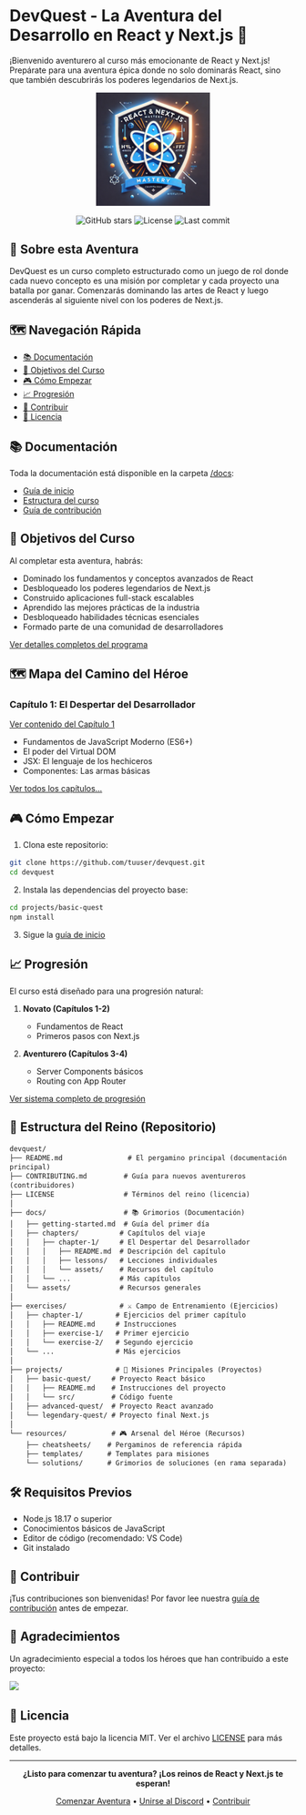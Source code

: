 # DevQuest - La Aventura del Desarrollo en React y Next.js 🚀

¡Bienvenido aventurero al curso más emocionante de React y Next.js! Prepárate para una aventura épica donde no solo dominarás React, sino que también descubrirás los poderes legendarios de Next.js.

<p align="center">
  <img src="docs/assets/devquest-logo.png" alt="DevQuest Logo" width="200"/>
</p>

<div align="center">

![GitHub stars](https://img.shields.io/github/stars/tuuser/devquest?style=social)
![License](https://img.shields.io/github/license/tuuser/devquest)
![Last commit](https://img.shields.io/github/last-commit/tuuser/devquest)

</div>

## 📜 Sobre esta Aventura

DevQuest es un curso completo estructurado como un juego de rol donde cada nuevo concepto es una misión por completar y cada proyecto una batalla por ganar. Comenzarás dominando las artes de React y luego ascenderás al siguiente nivel con los poderes de Next.js.

## 🗺️ Navegación Rápida

- [📚 Documentación](#documentación)
- [🎯 Objetivos del Curso](#objetivos-del-curso)
- [🎮 Cómo Empezar](#cómo-empezar)
- [📈 Progresión](#progresión)
- [🤝 Contribuir](#contribuir)
- [📝 Licencia](#licencia)

## 📚 Documentación

Toda la documentación está disponible en la carpeta [/docs](/docs):
- [Guía de inicio](/docs/getting-started.md)
- [Estructura del curso](/docs/course-structure.md)
- [Guía de contribución](/CONTRIBUTING.md)

## 🎯 Objetivos del Curso

Al completar esta aventura, habrás:
- Dominado los fundamentos y conceptos avanzados de React
- Desbloqueado los poderes legendarios de Next.js
- Construido aplicaciones full-stack escalables
- Aprendido las mejores prácticas de la industria
- Desbloqueado habilidades técnicas esenciales
- Formado parte de una comunidad de desarrolladores

[Ver detalles completos del programa](/docs/course-objectives.md)

## 🗺️ Mapa del Camino del Héroe

### Capítulo 1: El Despertar del Desarrollador
[Ver contenido del Capítulo 1](/docs/chapters/chapter-1/)
- Fundamentos de JavaScript Moderno (ES6+)
- El poder del Virtual DOM
- JSX: El lenguaje de los hechiceros
- Componentes: Las armas básicas

[Ver todos los capítulos...](/docs/chapters/)

## 🎮 Cómo Empezar

1. Clona este repositorio:
```bash
git clone https://github.com/tuuser/devquest.git
cd devquest
```

2. Instala las dependencias del proyecto base:
```bash
cd projects/basic-quest
npm install
```

3. Sigue la [guía de inicio](/docs/getting-started.md)

## 📈 Progresión

El curso está diseñado para una progresión natural:

1. **Novato (Capítulos 1-2)**
   - Fundamentos de React
   - Primeros pasos con Next.js

2. **Aventurero (Capítulos 3-4)**
   - Server Components básicos
   - Routing con App Router

[Ver sistema completo de progresión](/docs/progression-system.md)

## 📁 Estructura del Reino (Repositorio)

```
devquest/
├── README.md                # El pergamino principal (documentación principal)
├── CONTRIBUTING.md         # Guía para nuevos aventureros (contribuidores)
├── LICENSE                 # Términos del reino (licencia)
│
├── docs/                   # 📚 Grimorios (Documentación)
│   ├── getting-started.md  # Guía del primer día
│   ├── chapters/          # Capítulos del viaje
│   │   ├── chapter-1/     # El Despertar del Desarrollador
│   │   │   ├── README.md  # Descripción del capítulo
│   │   │   ├── lessons/   # Lecciones individuales
│   │   │   └── assets/    # Recursos del capítulo
│   │   └── ...            # Más capítulos
│   └── assets/            # Recursos generales
│
├── exercises/             # ⚔️ Campo de Entrenamiento (Ejercicios)
│   ├── chapter-1/        # Ejercicios del primer capítulo
│   │   ├── README.md     # Instrucciones
│   │   ├── exercise-1/   # Primer ejercicio
│   │   └── exercise-2/   # Segundo ejercicio
│   └── ...               # Más ejercicios
│
├── projects/             # 🏰 Misiones Principales (Proyectos)
│   ├── basic-quest/     # Proyecto React básico
│   │   ├── README.md    # Instrucciones del proyecto
│   │   └── src/         # Código fuente
│   ├── advanced-quest/  # Proyecto React avanzado
│   └── legendary-quest/ # Proyecto final Next.js
│
└── resources/           # 🎮 Arsenal del Héroe (Recursos)
    ├── cheatsheets/    # Pergaminos de referencia rápida
    ├── templates/      # Templates para misiones
    └── solutions/      # Grimorios de soluciones (en rama separada)
```

## 🛠️ Requisitos Previos

- Node.js 18.17 o superior
- Conocimientos básicos de JavaScript
- Editor de código (recomendado: VS Code)
- Git instalado

## 🤝 Contribuir

¡Tus contribuciones son bienvenidas! Por favor lee nuestra [guía de contribución](/CONTRIBUTING.md) antes de empezar.

## 💖 Agradecimientos

Un agradecimiento especial a todos los héroes que han contribuido a este proyecto:

<a href="https://github.com/borchsolutions/devquest/graphs/contributors">
  <img src="https://contributors-img.web.app/image?repo=borchsolutions/devquest" />
</a>

## 📝 Licencia

Este proyecto está bajo la licencia MIT. Ver el archivo [LICENSE](/LICENSE) para más detalles.

---

<div align="center">

**¿Listo para comenzar tu aventura? ¡Los reinos de React y Next.js te esperan!**

[Comenzar Aventura](/docs/getting-started.md) • [Unirse al Discord](https://discord.gg/tuenlace) • [Contribuir](/CONTRIBUTING.md)

</div>
